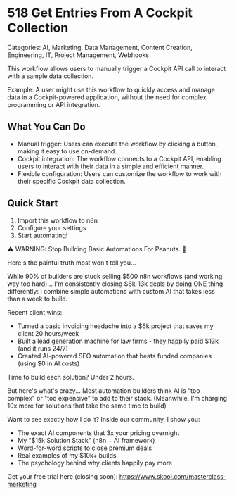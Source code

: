 # 518 Get Entries From A Cockpit Collection

Categories: AI, Marketing, Data Management, Content Creation, Engineering, IT, Project Management, Webhooks

This workflow allows users to manually trigger a Cockpit API call to interact with a sample data collection.

Example: A user might use this workflow to quickly access and manage data in a Cockpit-powered application, without the need for complex programming or API integration.

## What You Can Do
- Manual trigger: Users can execute the workflow by clicking a button, making it easy to use on-demand.
- Cockpit integration: The workflow connects to a Cockpit API, enabling users to interact with their data in a simple and efficient manner.
- Flexible configuration: Users can customize the workflow to work with their specific Cockpit data collection.

## Quick Start
1. Import this workflow to n8n
2. Configure your settings
3. Start automating!

⚠️ WARNING: Stop Building Basic Automations For Peanuts. 🚫

Here's the painful truth most won't tell you...

While 90% of builders are stuck selling $500 n8n workflows (and working way too hard)...
I'm consistently closing $6k-13k deals by doing ONE thing differently:
I combine simple automations with custom AI that takes less than a week to build.

Recent client wins:
* Turned a basic invoicing headache into a $6k project that saves my client 20 hours/week
* Built a lead generation machine for law firms - they happily paid $13k (and it runs 24/7)
* Created AI-powered SEO automation that beats funded companies (using $0 in AI costs)

Time to build each solution? Under 2 hours.

But here's what's crazy...
Most automation builders think AI is "too complex" or "too expensive" to add to their stack.
(Meanwhile, I'm charging 10x more for solutions that take the same time to build)

Want to see exactly how I do it?
Inside our community, I show you:
* The exact AI components that 3x your pricing overnight
* My "$15k Solution Stack" (n8n + AI framework)
* Word-for-word scripts to close premium deals
* Real examples of my $10k+ builds
* The psychology behind why clients happily pay more

Get your free trial here (closing soon): https://www.skool.com/masterclass-marketing
